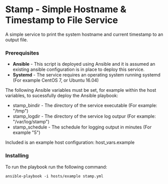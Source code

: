 # Stamp - Simple Hostname & Timestamp to File Service

A simple service to print the system hostname and current timestamp to an output file.

### Prerequisites

* **Ansible** - This script is deployed using Ansible and it is assumed an existing ansible configuration is in place to deploy this service.
* **Systemd** - The service requires an operating system running systemd (For example CentOS 7, or Ubuntu 16.04)

The following Ansible variables must be set, for example within the host variables, to sucessfully deploy the Ansible playbook:

* stamp_bindir - The directory of the service executable (For example: "/tmp")
* stamp_logdir - The directory of the service log outpur (For example: "/var/log/stamp")
* stamp_schedule - The schedule for logging output in minutes (For example "5")

Included is an example host configuration: host_vars.example

### Installing

To run the playbook run the following command:

```
ansible-playbook -i hosts/example stamp.yml
```

